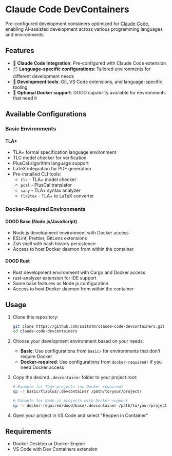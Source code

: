 # Claude Code DevContainers

Pre-configured development containers optimized for [Claude Code](https://claude.ai/code), enabling AI-assisted development across various programming languages and environments.

## Features

- 🧠 **Claude Code Integration**: Pre-configured with Claude Code extension
- 📦 **Language-specific configurations**: Tailored environments for different development needs
- 🔧 **Development tools**: Git, VS Code extensions, and language-specific tooling
- 🐳 **Optional Docker support**: DOOD capability available for environments that need it

## Available Configurations

### Basic Environments

#### TLA+
- TLA+ formal specification language environment
- TLC model checker for verification
- PlusCal algorithm language support
- LaTeX integration for PDF generation
- Pre-installed CLI tools:
  - `tlc` - TLA+ model checker
  - `pcal` - PlusCal translator
  - `sany` - TLA+ syntax analyzer
  - `tla2tex` - TLA+ to LaTeX converter

### Docker-Required Environments

#### DOOD Base (Node.js/JavaScript)
- Node.js development environment with Docker access
- ESLint, Prettier, GitLens extensions
- Zsh shell with bash history persistence
- Access to host Docker daemon from within the container

#### DOOD Rust
- Rust development environment with Cargo and Docker access
- rust-analyzer extension for IDE support
- Same base features as Node.js configuration
- Access to host Docker daemon from within the container

## Usage

1. Clone this repository:

   ```bash
   git clone https://github.com/saitotm/claude-code-devcontainers.git
   cd claude-code-devcontainers
   ```

2. Choose your development environment based on your needs:

   - **Basic**: Use configurations from `basic/` for environments that don't require Docker
   - **Docker-required**: Use configurations from `docker-required/` if you need Docker access

3. Copy the desired `.devcontainer` folder to your project root:

   ```bash
   # Example for TLA+ projects (no Docker required)
   cp -r basic/tlaplus/.devcontainer /path/to/your/project/
   
   # Example for Node.js projects with Docker support
   cp -r docker-required/dood/base/.devcontainer /path/to/your/project/
   ```

4. Open your project in VS Code and select "Reopen in Container"

## Requirements

- Docker Desktop or Docker Engine
- VS Code with Dev Containers extension
